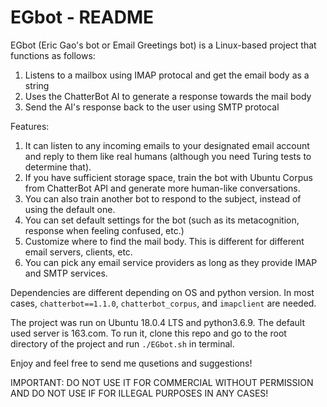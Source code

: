 # EGbot - README
EGbot (Eric Gao's bot or Email Greetings bot) is a Linux-based project that functions as follows:
1. Listens to a mailbox using IMAP protocal and get the email body as a string
2. Uses the ChatterBot AI to generate a response towards the mail body
3. Send the AI's response back to the user using SMTP protocal

Features:
1. It can listen to any incoming emails to your designated email account and reply to them like real humans (although you need Turing tests to determine that).
2. If you have sufficient storage space, train the bot with Ubuntu Corpus from ChatterBot API and generate more human-like conversations.
3. You can also train another bot to respond to the subject, instead of using the default one.
4. You can set default settings for the bot (such as its metacognition, response when feeling confused, etc.)
5. Customize where to find the mail body. This is different for different email servers, clients, etc.
6. You can pick any email service providers as long as they provide IMAP and SMTP services.

Dependencies are different depending on OS and python version. In most cases, ```chatterbot==1.1.0```, ```chatterbot_corpus```, and ```imapclient``` are needed.

The project was run on Ubuntu 18.0.4 LTS and python3.6.9. The default used server is 163.com. To run it, clone this repo and go to the root directory of the project and run ```./EGbot.sh``` in terminal.

Enjoy and feel free to send me qusetions and suggestions!

IMPORTANT: DO NOT USE IT FOR COMMERCIAL WITHOUT PERMISSION AND DO NOT USE IF FOR ILLEGAL PURPOSES IN ANY CASES!
